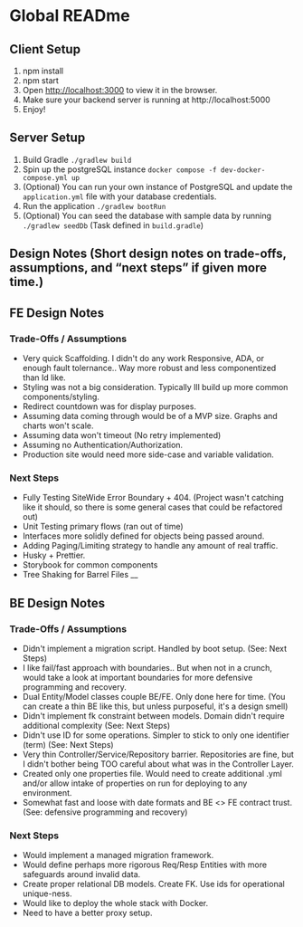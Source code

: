 # Global READme

## Client Setup
1. npm install
2. npm start
3. Open [http://localhost:3000](http://localhost:3000) to view it in the browser.
4. Make sure your backend server is running at http://localhost:5000
5. Enjoy!

## Server Setup
1. Build Gradle `./gradlew build`
2. Spin up the postgreSQL instance  `docker compose -f dev-docker-compose.yml up`
3. (Optional) You can run your own instance of PostgreSQL and update the `application.yml` file with your database credentials.
4. Run the application `./gradlew bootRun`
5. (Optional) You can seed the database with sample data by running `./gradlew seedDb` (Task defined in `build.gradle`)

## Design Notes (Short design notes on trade-offs, assumptions, and “next steps” if given more time.)


## FE Design Notes

### Trade-Offs / Assumptions
- Very quick Scaffolding. I didn't do any work Responsive, ADA, or enough fault tolernance.. Way more robust and less componentized than Id like.
- Styling was not a big consideration. Typically Ill build up more common components/styling.
- Redirect countdown was for display purposes.
- Assuming data coming through would be of a MVP size. Graphs and charts won't scale.
- Assuming data won't timeout (No retry implemented)
- Assuming no Authentication/Authorization.
- Production site would need more side-case and variable validation.

### Next Steps
- Fully Testing SiteWide Error Boundary + 404. (Project wasn't catching like it should, so there is some general cases that could be refactored out)
- Unit Testing primary flows (ran out of time)
- Interfaces more solidly defined for objects being passed around.
- Adding Paging/Limiting strategy to handle any amount of real traffic.
- Husky + Prettier.
- Storybook for common components
- Tree Shaking for Barrel Files
__
## BE Design Notes

### Trade-Offs / Assumptions
- Didn't implement a migration script. Handled by boot setup. (See: Next Steps)
- I like fail/fast approach with boundaries.. But when not in a crunch, would take a look at important boundaries for more defensive programming and recovery.
- Dual Entity/Model classes couple BE/FE. Only done here for time. (You can create a thin BE like this, but unless purposeful, it's a design smell)
- Didn't implement fk constraint between models. Domain didn't require additional complexity (See: Next Steps)
- Didn't use ID for some operations. Simpler to stick to only one identifier (term) (See: Next Steps)
- Very thin Controller/Service/Repository barrier. Repositories are fine, but I didn't bother being TOO careful about what was in the Controller Layer.
- Created only one properties file. Would need to create additional .yml and/or allow intake of properties on run for deploying to any environment.
- Somewhat fast and loose with date formats and BE <> FE contract trust. (See: defensive programming and recovery)

### Next Steps
- Would implement a managed migration framework.
- Would define perhaps more rigorous Req/Resp Entities with more safeguards around invalid data.
- Create proper relational DB models. Create FK. Use ids for operational unique-ness.
- Would like to deploy the whole stack with Docker.
- Need to have a better proxy setup.
